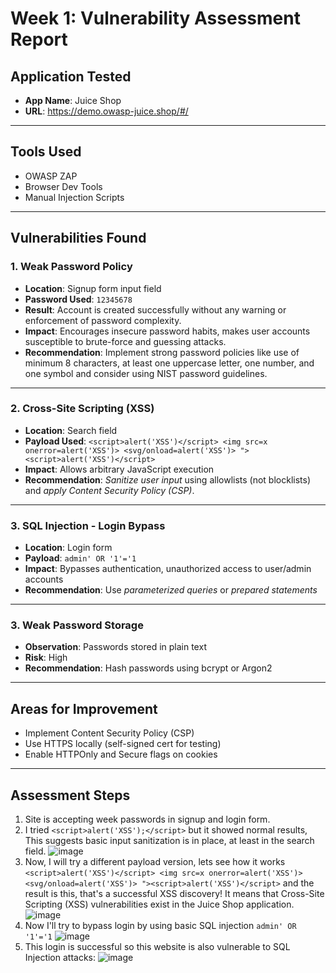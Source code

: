 # Week 1: Vulnerability Assessment Report

## Application Tested
- **App Name**: Juice Shop
- **URL**: https://demo.owasp-juice.shop/#/

---

## Tools Used
- OWASP ZAP
- Browser Dev Tools
- Manual Injection Scripts

---

## Vulnerabilities Found

### 1. Weak Password Policy
- **Location**: Signup form input field
- **Password Used**: `12345678`
- **Result**: Account is created successfully without any warning or enforcement of password complexity.
- **Impact**: Encourages insecure password habits, makes user accounts susceptible to brute-force and guessing attacks.
- **Recommendation**: Implement strong password policies like use of minimum 8 characters, at least one uppercase letter, one number, and one symbol and consider using NIST password guidelines.

---

### 2. Cross-Site Scripting (XSS)
- **Location**: Search field
- **Payload Used**: `<script>alert('XSS')</script>
<img src=x onerror=alert('XSS')>
<svg/onload=alert('XSS')>
"><script>alert('XSS')</script>`
- **Impact**: Allows arbitrary JavaScript execution
- **Recommendation**: *Sanitize user input* using allowlists (not blocklists) and *apply Content Security Policy (CSP)*.

---

### 3. SQL Injection - Login Bypass
- **Location**: Login form
- **Payload**: `admin' OR '1'='1`
- **Impact**: Bypasses authentication, unauthorized access to user/admin accounts
- **Recommendation**: Use *parameterized queries* or *prepared statements*

---

### 3. Weak Password Storage
- **Observation**: Passwords stored in plain text
- **Risk**: High
- **Recommendation**: Hash passwords using bcrypt or Argon2

---

## Areas for Improvement
- Implement Content Security Policy (CSP)
- Use HTTPS locally (self-signed cert for testing)
- Enable HTTPOnly and Secure flags on cookies

---

## Assessment Steps

1. Site is accepting week passwords in signup and login form.
2. I tried `<script>alert('XSS');</script>` but it showed normal results, This suggests basic input sanitization is in place, at least in the search field.
![image](https://github.com/user-attachments/assets/1d638001-bb4d-4918-8c0c-499065af9183)
3. Now, I will try a different payload version, lets see how it works
`<script>alert('XSS')</script>
<img src=x onerror=alert('XSS')>
<svg/onload=alert('XSS')>
"><script>alert('XSS')</script>` and the result is this, that's a successful XSS discovery! It means that Cross-Site Scripting (XSS) vulnerabilities exist in the Juice Shop application.
![image](https://github.com/user-attachments/assets/07bbceea-4504-431d-bf83-fd86d5794bd3)
4. Now I'll try to bypass login by using basic SQL injection `admin' OR '1'='1`
![image](https://github.com/user-attachments/assets/7a7b8b0e-ff05-4969-a17d-4b4b823f1da1)
5. This login is successful so this website is also vulnerable to SQL Injection attacks:
![image](https://github.com/user-attachments/assets/efcaaf2c-199a-4078-8efe-37ca6be2c29a)

